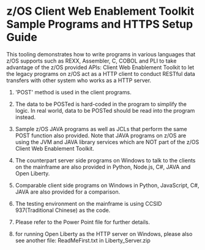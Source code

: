 # z/OS Client Web Enablement Toolkit Sample Programs and HTTPS Setup Guide 
This tooling demonstrates how to write programs in various languages that z/OS supports 
such as REXX, Assembler, C, COBOL and PLI to take advantage of the z/OS provided APIs:
Client Web Enablement Toolkit to let the legacy programs on z/OS act as a HTTP client to
conduct RESTful data transfers with other system who works as a HTTP server.

1. 'POST' method is used in the client programs.

2. The data to be POSTed is hard-coded in the program to simplify the logic. In real world,
   data to be POSTed should be read into the program instead.
   
3. Sample z/OS JAVA programs as well as JCLs that perform the same POST function also provided.
   Note that JAVA programs on z/OS are using the JVM and JAVA library services which are NOT
   part of the z/OS Client Web Enablement Toolkit.
   
4. The counterpart server side programs on Windows to talk to the clients on the mainframe
   are also provided in Python, Node.js, C#, JAVA and Open Liberty.
   
5. Comparable client side programs on Windows in Python, JavaScript, C#, JAVA are also provided
   for a comparison.
   
6. The testing environment on the mainframe is using CCSID 937(Traditional Chinese) as the code.

7. Please refer to the Power Point file for further details. 

8. for running Open Liberty as the HTTP server on Windows, please also see another file:
   ReadMeFirst.txt in Liberty_Server.zip            



 
